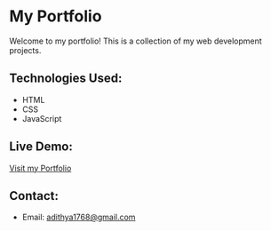 # My Portfolio
Welcome to my portfolio! This is a collection of my web development projects.

## Technologies Used:
- HTML
- CSS
- JavaScript

## Live Demo:
[Visit my Portfolio](https://adithya17-star.github.io/Portfolio/)

## Contact:
- Email: adithya1768@gmail.com
